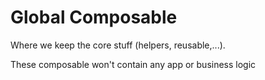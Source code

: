 # Global Composable

Where we keep the core stuff (helpers, reusable,...).

These composable won't contain any app or business logic
